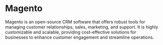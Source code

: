 # Magento
Magento is an open-source CRM software that offers robust tools for managing customer relationships, sales, marketing, and support. It is highly customizable and scalable, providing cost-effective solutions for businesses to enhance customer engagement and streamline operations.
